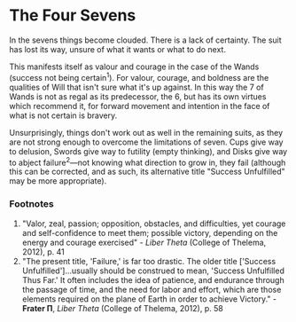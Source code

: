 # The Four Sevens

In the sevens things become clouded. There is a lack of certainty. The suit has lost its way, unsure of what it wants or what to do next.

This manifests itself as valour and courage in the case of the Wands (success not being certain<sup>1</sup>). For valour, courage, and boldness are the qualities of Will that isn't sure what it's up against. In this way the 7 of Wands is not as regal as its predecessor, the 6, but has its own virtues which recommend it, for forward movement and intention in the face of what is not certain is bravery.

Unsurprisingly, things don't work out as well in the remaining suits, as they are not strong enough to overcome the limitations of seven. Cups give way to delusion, Swords give way to futility (empty thinking), and Disks give way to abject failure<sup>2</sup>—not knowing what direction to grow in, they fail (although this can be corrected, and as such, its alternative title "Success Unfulfilled" may be more appropriate).



### Footnotes

1. "Valor, zeal, passion; opposition, obstacles, and difficulties, yet courage and self-confidence to meet them; possible victory, depending on the energy and courage exercised" - *Liber Theta* (College of Thelema, 2012), p. 41
2. "The present title, 'Failure,' is far too drastic. The older title ['Success Unfulfilled']...usually should be construed to mean, 'Success Unfulfilled Thus Far.' It often includes the idea of patience, and endurance through the passage of time, and the need for labor and effort, which are those elements required on the plane of Earth in order to achieve Victory." - **Frater Π**, *Liber Theta* (College of Thelema, 2012), p. 58


